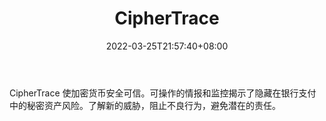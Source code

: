 ﻿---
weight: 
title: "CipherTrace"
description: "CipherTrace 使加密货币安全可信"
date: 2022-03-25T21:57:40+08:00
lastmod: 2022-03-25T16:45:40+08:00
draft: false
authors: ["Metabd"]
featuredImage: "ciphertrace.jpg"
link: ""
tags: ["安全机构","CipherTrace"]
categories: ["navigation"]
navigation: ["安全机构"]
lightgallery: true
toc: true
pinned: false
recommend: false
recommend1: false
---
CipherTrace 使加密货币安全可信。可操作的情报和监控揭示了隐藏在银行支付中的秘密资产风险。了解新的威胁，阻止不良行为，避免潜在的责任。

